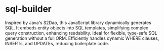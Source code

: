 # sql-builder
Inspired by Java's S2Dao, this JavaScript library dynamically generates SQL. It embeds entity objects into SQL templates, simplifying complex query construction, enhancing readability. Ideal for flexible, type-safe SQL generation without a full ORM. Efficiently handles dynamic WHERE clauses, INSERTs, and UPDATEs, reducing boilerplate code.
